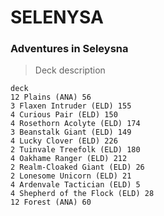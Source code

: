 # SELENYSA

### Adventures in Seleysna
> Deck description
```
deck
12 Plains (ANA) 56
3 Flaxen Intruder (ELD) 155
4 Curious Pair (ELD) 150
4 Rosethorn Acolyte (ELD) 174
3 Beanstalk Giant (ELD) 149
4 Lucky Clover (ELD) 226
2 Tuinvale Treefolk (ELD) 180
4 Oakhame Ranger (ELD) 212
2 Realm-Cloaked Giant (ELD) 26
2 Lonesome Unicorn (ELD) 21
4 Ardenvale Tactician (ELD) 5
4 Shepherd of the Flock (ELD) 28
12 Forest (ANA) 60
```